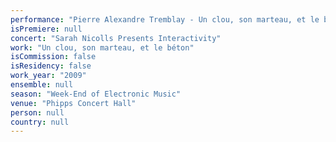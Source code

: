 ```yaml
---
performance: "Pierre Alexandre Tremblay - Un clou, son marteau, et le béton"
isPremiere: null
concert: "Sarah Nicolls Presents Interactivity"
work: "Un clou, son marteau, et le béton"
isCommission: false
isResidency: false
work_year: "2009"
ensemble: null
season: "Week-End of Electronic Music"
venue: "Phipps Concert Hall"
person: null
country: null
---
```


